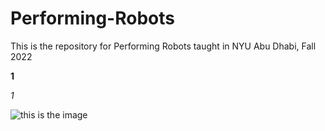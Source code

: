 # Performing-Robots
This is the repository for Performing Robots taught in NYU Abu Dhabi, Fall 2022

**1**

*1*

![this is the image](1.jpg)

